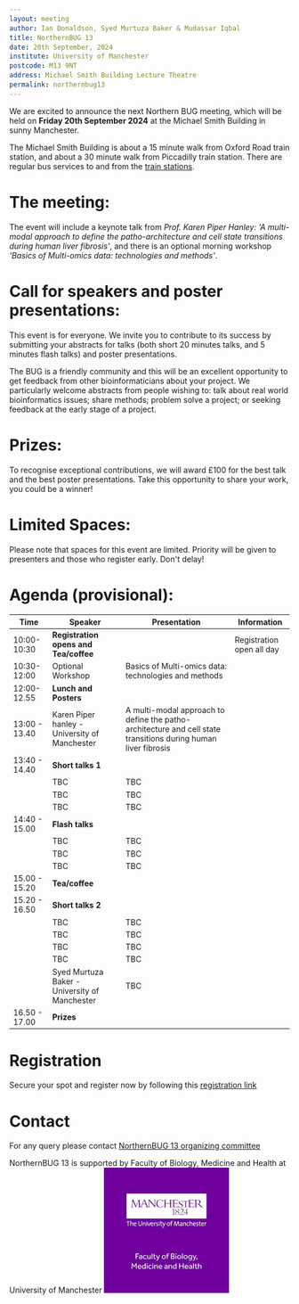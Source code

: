```yaml
---
layout: meeting
author: Ian Donaldson, Syed Murtuza Baker & Mudassar Iqbal
title: NorthernBUG 13
date: 20th September, 2024
institute: University of Manchester
postcode: M13 9NT
address: Michael Smith Building Lecture Theatre
permalink: northernbug13
---
```



We are excited to announce the next Northern BUG meeting, which will be held on __Friday 20th September 2024__ at the Michael Smith Building in sunny Manchester. 

The Michael Smith Building is about a 15 minute walk from Oxford Road train station, and about a 30 minute walk from Piccadilly train station. There are regular bus services to and from the [train stations](https://www.tfgm.com/plan-a-journey).
 
# The meeting:
The event will include a keynote talk from _Prof. Karen Piper Hanley: 'A multi-modal approach to define the patho-architecture and cell state transitions during human liver fibrosis'_, and there is an optional morning workshop _'Basics of Multi-omics data: technologies and methods'_.
 
# Call for speakers and poster presentations:
This event is for everyone. We invite you to contribute to its success by submitting your abstracts for talks (both short 20 minutes talks, and 5 minutes flash talks) and poster presentations.   
 
The BUG is a friendly community and this will be an excellent opportunity to get feedback from other bioinformaticians about your project. We particularly welcome abstracts from people wishing to: talk about real world bioinformatics issues; share methods; problem solve a project; or seeking feedback at the early stage of a project.
 
# Prizes:
To recognise exceptional contributions, we will award £100 for the best talk and the best poster presentations. Take this opportunity to share your work, you could be a winner!
 
# Limited Spaces:
Please note that spaces for this event are limited. Priority will be given to presenters and those who register early. Don't delay!



# Agenda (provisional):

| Time          | Speaker        | Presentation | Information |
|---------------|----------------|--------------|-------------|
| 10:00-10:30   | **Registration opens and Tea/coffee** | |   Registration open all day |
| 10:30-12:00   | Optional Workshop | Basics of Multi-omics data: technologies and methods | |
| 12:00-12.55   | **Lunch and Posters** | | |
| 13:00 - 13.40 | Karen Piper hanley - University of Manchester | A multi-modal approach to define the patho-architecture and cell state transitions during human liver fibrosis | |
| 13:40 - 14.40 | **Short talks 1**      | | |
|    | TBC |  TBC | |
|    | TBC |  TBC    | |
|    | TBC  | TBC  | |
| 14:40 - 15.00 | **Flash talks**      | | |
|    | TBC |  TBC | |
|    | TBC |  TBC    | |
|    | TBC  | TBC  | |
| 15.00 - 15.20 | **Tea/coffee**  | | |
| 15.20 - 16.50 | **Short talks 2** | | |
|    | TBC | TBC | |
|    | TBC  | TBC  | |
|    | TBC | TBC | |
|    | TBC  |   TBC | |
|    | Syed Murtuza Baker - University of Manchester  |    TBC  | |
| 16.50 - 17.00 | **Prizes**  | | |


# Registration
Secure your spot and register now by following this [registration link](https://forms.gle/nQpV2DE4LvuEQheCA)

# Contact
For any query please contact <a href="mailto:ian.donaldson@manchester.ac.uk, syed.murtuzabaker@manchester.ac.uk, mudassar.iqbal@manchester.ac.uk?subject=NorthernBUG 13 Query">NorthernBUG 13 organizing committee</a>

NorthernBUG 13 is supported by Faculty of Biology, Medicine and Health at University of Manchester <img src="assets/FBMH_logo.jpeg" alt="FBMH_logo" />

